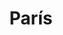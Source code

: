 ---
title: "París"
url: /la-florida/paris-avenida-vicuna-mackenna-oriente/
shop: grandes almacenes
---